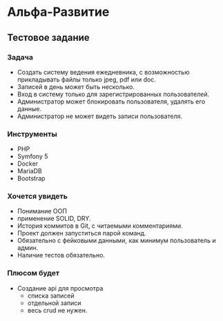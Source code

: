 # Альфа-Развитие
## Тестовое задание
### Задача
+ Создать систему ведения ежедневника, с возможностью прикладывать файлы только jpeg, pdf или doc.
+ Записей в день может быть несколько.
+ Вход в систему только для зарегистрированных пользователей.
+ Администратор может блокировать пользователя, удалять его данные. 
+ Администратор не может видеть записи пользователя.
### Инструменты
+ PHP
+ Symfony 5
+ Docker
+ MariaDB
+ Bootstrap
### Хочется увидеть
+ Понимание ООП
+ применение SOLID, DRY.
+ История коммитов в Git, с читаемыми комментариями.
+ Проект должен запуститься парой команд.
+ Обязательно с фейковыми данными, как минимум пользователь и админ.
+ Наличие тестов обязательно.
### Плюсом будет 
+ Создание api для просмотра 
  - списка записей
  - отдельной записи
  - весь crud не нужен.
